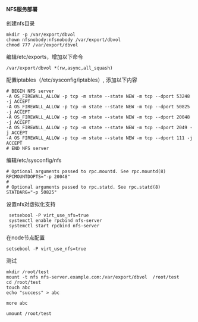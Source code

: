#### NFS服务部署

创建nfs目录

```
mkdir -p /var/export/dbvol
chown nfsnobody:nfsnobody /var/export/dbvol
chmod 777 /var/export/dbvol
```

编辑/etc/exports，增加以下命令

```
/var/export/dbvol *(rw,async,all_squash)
```

配置iptables（/etc/sysconfig/iptables）, 添加以下内容

```
# BEGIN NFS server
-A OS_FIREWALL_ALLOW -p tcp -m state --state NEW -m tcp --dport 53248 -j ACCEPT
-A OS_FIREWALL_ALLOW -p tcp -m state --state NEW -m tcp --dport 50825 -j ACCEPT
-A OS_FIREWALL_ALLOW -p tcp -m state --state NEW -m tcp --dport 20048 -j ACCEPT
-A OS_FIREWALL_ALLOW -p tcp -m state --state NEW -m tcp --dport 2049 -j ACCEPT
-A OS_FIREWALL_ALLOW -p tcp -m state --state NEW -m tcp --dport 111 -j ACCEPT
# END NFS server
```

编辑/etc/sysconfig/nfs

```
# Optional arguments passed to rpc.mountd. See rpc.mountd(8)
RPCMOUNTDOPTS="-p 20048"
#
# Optional arguments passed to rpc.statd. See rpc.statd(8)
STATDARG="-p 50825"
```

设置nfs对虚拟化支持

```
 setsebool -P virt_use_nfs=true
 systemctl enable rpcbind nfs-server
 systemctl start rpcbind nfs-server
```

在node节点配置

```
setsebool -P virt_use_nfs=true
```

测试

```
mkdir /root/test
mount -t nfs nfs-server.example.com:/var/export/dbvol  /root/test
cd /root/test
touch abc
echo "success" > abc

more abc

umount /root/test
```

